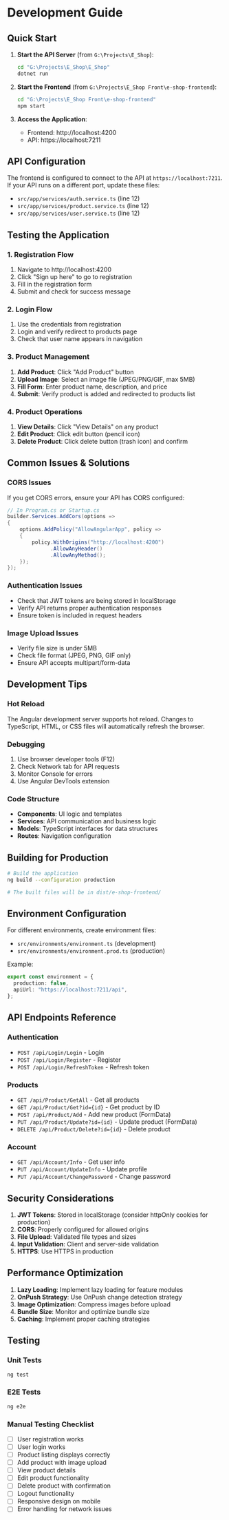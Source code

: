# Development Guide

## Quick Start

1. **Start the API Server** (from `G:\Projects\E_Shop`):

   ```bash
   cd "G:\Projects\E_Shop\E_Shop"
   dotnet run
   ```

2. **Start the Frontend** (from `G:\Projects\E_Shop Front\e-shop-frontend`):

   ```bash
   cd "G:\Projects\E_Shop Front\e-shop-frontend"
   npm start
   ```

3. **Access the Application**:
   - Frontend: http://localhost:4200
   - API: https://localhost:7211

## API Configuration

The frontend is configured to connect to the API at `https://localhost:7211`. If your API runs on a different port, update these files:

- `src/app/services/auth.service.ts` (line 12)
- `src/app/services/product.service.ts` (line 12)
- `src/app/services/user.service.ts` (line 12)

## Testing the Application

### 1. Registration Flow

1. Navigate to http://localhost:4200
2. Click "Sign up here" to go to registration
3. Fill in the registration form
4. Submit and check for success message

### 2. Login Flow

1. Use the credentials from registration
2. Login and verify redirect to products page
3. Check that user name appears in navigation

### 3. Product Management

1. **Add Product**: Click "Add Product" button
2. **Upload Image**: Select an image file (JPEG/PNG/GIF, max 5MB)
3. **Fill Form**: Enter product name, description, and price
4. **Submit**: Verify product is added and redirected to products list

### 4. Product Operations

1. **View Details**: Click "View Details" on any product
2. **Edit Product**: Click edit button (pencil icon)
3. **Delete Product**: Click delete button (trash icon) and confirm

## Common Issues & Solutions

### CORS Issues

If you get CORS errors, ensure your API has CORS configured:

```csharp
// In Program.cs or Startup.cs
builder.Services.AddCors(options =>
{
    options.AddPolicy("AllowAngularApp", policy =>
    {
        policy.WithOrigins("http://localhost:4200")
              .AllowAnyHeader()
              .AllowAnyMethod();
    });
});
```

### Authentication Issues

- Check that JWT tokens are being stored in localStorage
- Verify API returns proper authentication responses
- Ensure token is included in request headers

### Image Upload Issues

- Verify file size is under 5MB
- Check file format (JPEG, PNG, GIF only)
- Ensure API accepts multipart/form-data

## Development Tips

### Hot Reload

The Angular development server supports hot reload. Changes to TypeScript, HTML, or CSS files will automatically refresh the browser.

### Debugging

1. Use browser developer tools (F12)
2. Check Network tab for API requests
3. Monitor Console for errors
4. Use Angular DevTools extension

### Code Structure

- **Components**: UI logic and templates
- **Services**: API communication and business logic
- **Models**: TypeScript interfaces for data structures
- **Routes**: Navigation configuration

## Building for Production

```bash
# Build the application
ng build --configuration production

# The built files will be in dist/e-shop-frontend/
```

## Environment Configuration

For different environments, create environment files:

- `src/environments/environment.ts` (development)
- `src/environments/environment.prod.ts` (production)

Example:

```typescript
export const environment = {
  production: false,
  apiUrl: "https://localhost:7211/api",
};
```

## API Endpoints Reference

### Authentication

- `POST /api/Login/Login` - Login
- `POST /api/Login/Register` - Register
- `POST /api/Login/RefreshToken` - Refresh token

### Products

- `GET /api/Product/GetAll` - Get all products
- `GET /api/Product/Get?id={id}` - Get product by ID
- `POST /api/Product/Add` - Add new product (FormData)
- `PUT /api/Product/Update?id={id}` - Update product (FormData)
- `DELETE /api/Product/Delete?id={id}` - Delete product

### Account

- `GET /api/Account/Info` - Get user info
- `PUT /api/Account/UpdateInfo` - Update profile
- `PUT /api/Account/ChangePassword` - Change password

## Security Considerations

1. **JWT Tokens**: Stored in localStorage (consider httpOnly cookies for production)
2. **CORS**: Properly configured for allowed origins
3. **File Upload**: Validated file types and sizes
4. **Input Validation**: Client and server-side validation
5. **HTTPS**: Use HTTPS in production

## Performance Optimization

1. **Lazy Loading**: Implement lazy loading for feature modules
2. **OnPush Strategy**: Use OnPush change detection strategy
3. **Image Optimization**: Compress images before upload
4. **Bundle Size**: Monitor and optimize bundle size
5. **Caching**: Implement proper caching strategies

## Testing

### Unit Tests

```bash
ng test
```

### E2E Tests

```bash
ng e2e
```

### Manual Testing Checklist

- [ ] User registration works
- [ ] User login works
- [ ] Product listing displays correctly
- [ ] Add product with image upload
- [ ] View product details
- [ ] Edit product functionality
- [ ] Delete product with confirmation
- [ ] Logout functionality
- [ ] Responsive design on mobile
- [ ] Error handling for network issues
